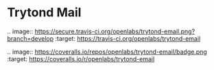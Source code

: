 Trytond Mail
=============

.. image:: https://secure.travis-ci.org/openlabs/trytond-email.png?branch=develop
  :target: https://travis-ci.org/openlabs/trytond-email

.. image:: https://coveralls.io/repos/openlabs/trytond-email/badge.png
  :target: https://coveralls.io/r/openlabs/trytond-email
